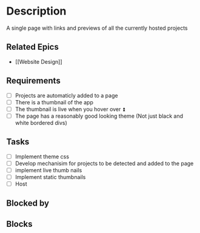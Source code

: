 # Description


A single page with links and previews of all the currently hosted projects

## Related Epics

- [[Website Design]]
## Requirements

- [ ] Projects are automaticly added to a page
- [ ] There is a thumbnail of the app
- [ ] The thumbnail is live when you hover over ⏫ 
- [ ] The page has a reasonably good looking theme (Not just black and white bordered divs)

## Tasks 

- [ ] Implement theme css
- [ ] Develop mechanisim for projects to be detected and added to the page
- [ ] implement live thumb nails
- [ ] Implement static thumbnails
- [ ] Host

## Blocked by 


## Blocks

